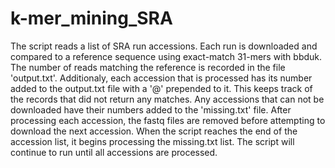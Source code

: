 # k-mer_mining_SRA

The script reads a list of SRA run accessions. Each run is downloaded and compared to a reference sequence using exact-match 31-mers with bbduk.
The number of reads matching the reference is recorded in the file 'output.txt'. Additionaly, each accession that is processed has its number added to the output.txt
file with a '@' prepended to it. This keeps track of the records that did not return any matches. Any accessions that can not be downloaded have their numbers
added to the 'missing.txt' file. After processing each accession, the fastq files are removed before attempting to download the next accession.
When the script reaches the end of the accession list, it begins processing the missing.txt list. The script will continue to run until all accessions are processed.
